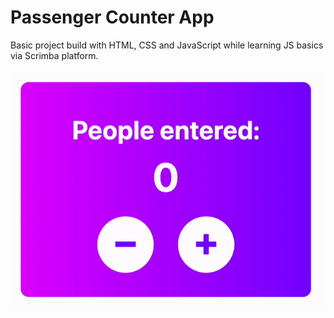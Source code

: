 # Passenger Counter App

Basic project build with HTML, CSS and JavaScript while learning JS basics via Scrimba platform.

![GIF of the finished Passenger Counter App project](./passenger-count-showcase.gif)
